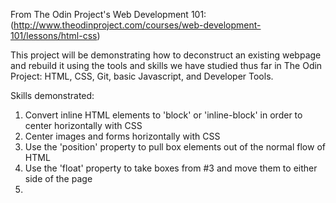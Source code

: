 From The Odin Project's Web Development 101: (http://www.theodinproject.com/courses/web-development-101/lessons/html-css)

This project will be demonstrating how to deconstruct an existing webpage and 
rebuild it using the tools and skills we have studied thus far in The Odin Project:
HTML, CSS, Git, basic Javascript, and Developer Tools.

Skills demonstrated:

1. Convert inline HTML elements to 'block' or 'inline-block' in order to center horizontally with CSS
2. Center images and forms horizontally with CSS
3. Use the 'position' property to pull box elements out of the normal flow of HTML
4. Use the 'float' property to take boxes from #3 and move them to either side of the page
5.
